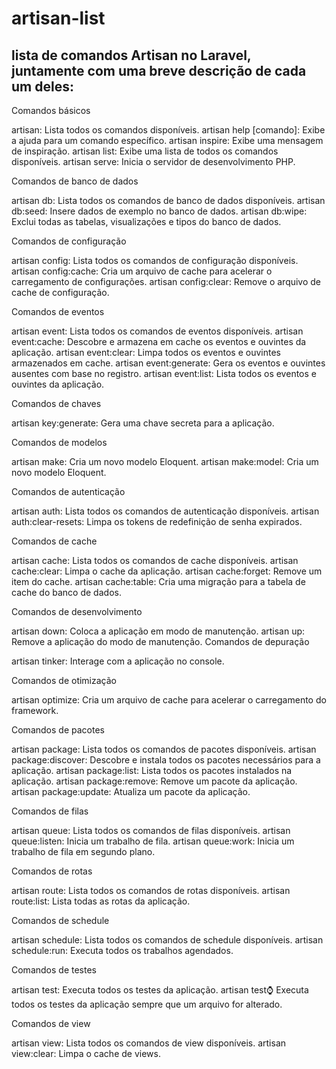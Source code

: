 # artisan-list
## lista de comandos Artisan no Laravel, juntamente com uma breve descrição de cada um deles:

Comandos básicos

artisan: Lista todos os comandos disponíveis.
artisan help [comando]: Exibe a ajuda para um comando específico.
artisan inspire: Exibe uma mensagem de inspiração.
artisan list: Exibe uma lista de todos os comandos disponíveis.
artisan serve: Inicia o servidor de desenvolvimento PHP.

Comandos de banco de dados

artisan db: Lista todos os comandos de banco de dados disponíveis.
artisan db:seed: Insere dados de exemplo no banco de dados.
artisan db:wipe: Exclui todas as tabelas, visualizações e tipos do banco de dados.

Comandos de configuração

artisan config: Lista todos os comandos de configuração disponíveis.
artisan config:cache: Cria um arquivo de cache para acelerar o carregamento de configurações.
artisan config:clear: Remove o arquivo de cache de configuração.

Comandos de eventos

artisan event: Lista todos os comandos de eventos disponíveis.
artisan event:cache: Descobre e armazena em cache os eventos e ouvintes da aplicação.
artisan event:clear: Limpa todos os eventos e ouvintes armazenados em cache.
artisan event:generate: Gera os eventos e ouvintes ausentes com base no registro.
artisan event:list: Lista todos os eventos e ouvintes da aplicação.

Comandos de chaves

artisan key:generate: Gera uma chave secreta para a aplicação.

Comandos de modelos

artisan make: Cria um novo modelo Eloquent.
artisan make:model: Cria um novo modelo Eloquent.

Comandos de autenticação

artisan auth: Lista todos os comandos de autenticação disponíveis.
artisan auth:clear-resets: Limpa os tokens de redefinição de senha expirados.

Comandos de cache

artisan cache: Lista todos os comandos de cache disponíveis.
artisan cache:clear: Limpa o cache da aplicação.
artisan cache:forget: Remove um item do cache.
artisan cache:table: Cria uma migração para a tabela de cache do banco de dados.

Comandos de desenvolvimento

artisan down: Coloca a aplicação em modo de manutenção.
artisan up: Remove a aplicação do modo de manutenção.
Comandos de depuração

artisan tinker: Interage com a aplicação no console.

Comandos de otimização

artisan optimize: Cria um arquivo de cache para acelerar o carregamento do framework.

Comandos de pacotes

artisan package: Lista todos os comandos de pacotes disponíveis.
artisan package:discover: Descobre e instala todos os pacotes necessários para a aplicação.
artisan package:list: Lista todos os pacotes instalados na aplicação.
artisan package:remove: Remove um pacote da aplicação.
artisan package:update: Atualiza um pacote da aplicação.

Comandos de filas

artisan queue: Lista todos os comandos de filas disponíveis.
artisan queue:listen: Inicia um trabalho de fila.
artisan queue:work: Inicia um trabalho de fila em segundo plano.

Comandos de rotas

artisan route: Lista todos os comandos de rotas disponíveis.
artisan route:list: Lista todas as rotas da aplicação.

Comandos de schedule

artisan schedule: Lista todos os comandos de schedule disponíveis.
artisan schedule:run: Executa todos os trabalhos agendados.

Comandos de testes

artisan test: Executa todos os testes da aplicação.
artisan test:watch: Executa todos os testes da aplicação sempre que um arquivo for alterado.

Comandos de view

artisan view: Lista todos os comandos de view disponíveis.
artisan view:clear: Limpa o cache de views.
